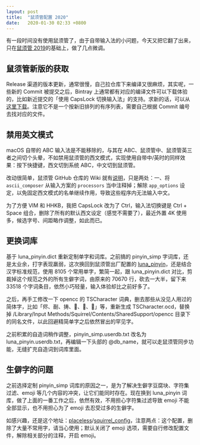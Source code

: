 ```yaml
---
layout: post
title:  "鼠须管配置 2020"
date:   2020-01-30 02:33 +0800
---
```


有一段时间没有使用鼠须管了，由于自带输入法的小问题，今天又把它翻了出来，只在[鼠须管 2019](/blog/rime-squirrel-customization-2019)的基础上，做了几点微调。

## 鼠须管新版的获取

Release 渠道的版本更新，通常很慢，自己拉仓库下来编译又很麻烦，其实呢，一些新的 Commit 被提交之后，Bintray 上通常都有对应的编译文件可以下载体验的，比如新近提交的「使用 CapsLock 切换输入法」的支持。求新的话，可以从[这里下载](https://dl.bintray.com/rime/squirrel/)。注意它不是一个按新旧排列的有序列表，需要自己根据 Commit 编号去找对应的文件。

## 禁用英文模式

macOS 自带的 ABC 输入法是不能移除的，与其在 ABC、鼠须管中、鼠须管英三者之间切个头晕，不如禁用鼠须管的西文模式，实现使用自带中/英时的同样效果：按下快捷键，西文切到系统 ABC，中文切到鼠须管。

改动很简单，鼠须管 GitHub 仓库的 Wiki 就有[说明](https://github.com/rime/squirrel/wiki/禁用-Squirrel-英文模式，使用左侧-Shift-切换中英)，只是两处：一、将 `ascii_composer` 从输入方案的 `processors` 当中注释掉；解除 `app_options` 设定，以免固定西文模式的名单继续作用，导致这些程序内无法输入中文。

为了方便 VIM 和 HHKB，我把 CapsLock 改为了 Ctrl，输入法切换键是 Ctrl + Space 组合，删除了所有的默认西文设定（感觉不需要了），最近外置 4K 使用多，候选字号、间距略作调整，如此而已。

## 更换词库

基于 luna_pinyin.dict 重新定制单字和词库。之前搞的 pinyin_simp 字词库，还是太业余，打字表现羸弱，这次换回到鼠须管出厂配置的 [luna_pinyin](https://github.com/rime/rime-luna-pinyin)，还是结合汉字标准规范，使用 8105 个常用单字，繁简一起，跟 luna_pinyin.dict 对比，剪裁掉这个规范之外的所有生僻字词，由原来的 70670 行，砍去一大半，留下来 33518 个字词条目，依然小巧轻量，输入体验却比之前好多了。

之后，再手工修改一下 opencc 的 TSCharacter 词典，删去那些从没见人用过的简体字，比如「侭、㓰、𢭏、𧹒、𫔭、𫔮」等，重新生成 TSCharacter.ocd，替换掉 /Library/Input Methods/Squirrel/Contents/SharedSupport/opencc 目录下的同名文件，以此回避精简单字之后依然冒出的罕见字。

之前积累的自造词稍作调整，pinyin_simp.userdb.txt 改名为 luna_pinyin.userdb.txt，再编辑一下头部的 @db_name，就可以走鼠须管同步功能，无缝扩充自造词到词库里面。

## 生僻字的问题

之前选择定制 pinyin_simp 词库的原因之一，是为了解决生僻字豆腐块、字符集过滤、emoji 等几个内容的冲突，让它们能同时存在。现在换到 luna_pinyin 词库，做了上面的一番工作之后，依然有效，不用担心字符集过滤导致 emoji 不能全部显示，也不用担心为了 emoji 去忍受过多的生僻字。


如感兴趣，还是这个地址：[placeless](https://github.com/placeless)/[squirrel_config](https://github.com/placeless/squirrel_config)，注意两点：这个配置，删除了大量不常用字，请当心使用；默认关闭了 emoji 选项，需要自行修改配置文件，解除相关部分的注释，开启 emoji。
